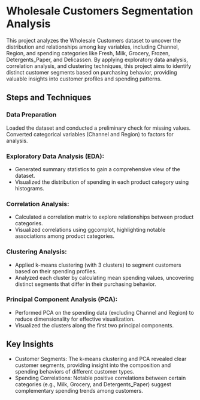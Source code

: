 # Wholesale Customers Segmentation Analysis
This project analyzes the Wholesale Customers dataset to uncover the distribution and relationships among key variables, including Channel, Region, and spending categories like Fresh, Milk, Grocery, Frozen, Detergents_Paper, and Delicassen. By applying exploratory data analysis, correlation analysis, and clustering techniques, this project aims to identify distinct customer segments based on purchasing behavior, providing valuable insights into customer profiles and spending patterns.

## Steps and Techniques
### Data Preparation
Loaded the dataset and conducted a preliminary check for missing values. Converted categorical variables (Channel and Region) to factors for analysis.
### Exploratory Data Analysis (EDA):
* Generated summary statistics to gain a comprehensive view of the dataset.
* Visualized the distribution of spending in each product category using histograms.
### Correlation Analysis:
* Calculated a correlation matrix to explore relationships between product categories.
* Visualized correlations using ggcorrplot, highlighting notable associations among product categories.
### Clustering Analysis:
* Applied k-means clustering (with 3 clusters) to segment customers based on their spending profiles.
* Analyzed each cluster by calculating mean spending values, uncovering distinct segments that differ in their purchasing behavior.
### Principal Component Analysis (PCA):
* Performed PCA on the spending data (excluding Channel and Region) to reduce dimensionality for effective visualization.
* Visualized the clusters along the first two principal components.
  
## Key Insights
* Customer Segments: The k-means clustering and PCA revealed clear customer segments, providing insight into the composition and spending behaviors of different customer types.
* Spending Correlations: Notable positive correlations between certain categories (e.g., Milk, Grocery, and Detergents_Paper) suggest complementary spending trends among customers.
